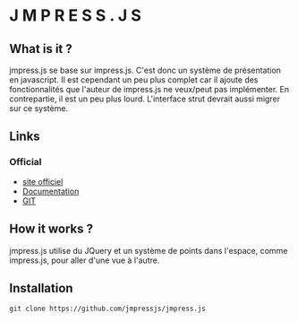 J M P R E S S . J S
==============================

What is it ?
-----------------------------

jmpress.js se base sur impress.js.
C'est donc un système de présentation en javascript.
Il est cependant un peu plus complet car il ajoute des fonctionnalités que l'auteur de impress.js ne veux/peut pas implémenter.
En contrepartie, il est un peu plus lourd.
L'interface strut devrait aussi migrer sur ce système.

Links
-----------------------------

### Official

* [site officiel](http://jmpressjs.github.io/jmpress.js/#/home)
* [Documentation](http://jmpressjs.github.io/docs/)
* [GIT](https://github.com/jmpressjs/jmpress.js)

How it works ?
-----------------------------

jmpress.js utilise du JQuery et un système de points dans l'espace, comme impress.js, pour aller d'une vue à l'autre.


Installation
-----------------------------

    git clone https://github.com/jmpressjs/jmpress.js
